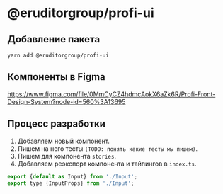 # @eruditorgroup/profi-ui
## Добавление пакета
```
yarn add @eruditorgroup/profi-ui
```

## Компоненты в Figma
https://www.figma.com/file/0MmCyCZ4hdmcAokX6aZk6R/Profi-Front-Design-System?node-id=560%3A13695

## Процесс разработки
1. Добавляем новый компонент.
2. Пишем на него тесты `(TODO: понять какие тесты мы пишем)`.
3. Пишем для компонента `stories`.
4. Добавляем реэкспорт компонента и тайпингов в `index.ts`.

```javascript
export {default as Input} from './Input';
export type {InputProps} from './Input';
```